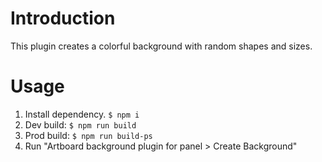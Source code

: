 # Introduction

This plugin creates a colorful background with random shapes and sizes.

# Usage

1. Install dependency. `$ npm i`
2. Dev build: `$ npm run build`
3. Prod build: `$ npm run build-ps`
4. Run "Artboard background plugin for panel > Create Background"
